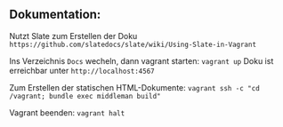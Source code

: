 
## Dokumentation:

Nutzt Slate zum Erstellen der Doku
`https://github.com/slatedocs/slate/wiki/Using-Slate-in-Vagrant`

Ins Verzeichnis `Docs` wecheln, dann vagrant starten:
`vagrant up`
Doku ist erreichbar unter `http://localhost:4567`

Zum Erstellen der statischen HTML-Dokumente: 
`vagrant ssh -c "cd /vagrant; bundle exec middleman build"`

Vagrant beenden:
`vagrant halt`